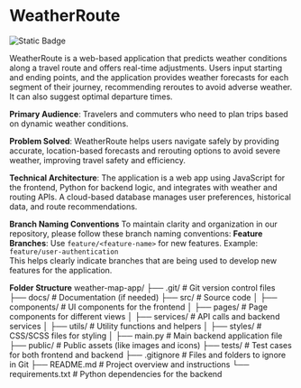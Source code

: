 # WeatherRoute

![Static Badge](https://img.shields.io/badge/Team-4-red)
  
WeatherRoute is a web-based application that predicts weather conditions along a travel route and offers real-time adjustments. Users input starting and ending points, and the application provides weather forecasts for each segment of their journey, recommending reroutes to avoid adverse weather. It can also suggest optimal departure times.

**Primary Audience**: Travelers and commuters who need to plan trips based on dynamic weather conditions.

**Problem Solved**: WeatherRoute helps users navigate safely by providing accurate, location-based forecasts and rerouting options to avoid severe weather, improving travel safety and efficiency.

**Technical Architecture**:
The application is a web app using JavaScript for the frontend, Python for backend logic, and integrates with weather and routing APIs. A cloud-based database manages user preferences, historical data, and route recommendations.

**Branch Naming Conventions**
To maintain clarity and organization in our repository, please follow these branch naming conventions:
 **Feature Branches**: Use `feature/<feature-name>` for new features. 
Example: `feature/user-authentication`  
This helps clearly indicate branches that are being used to develop new features for the application.

**Folder Structure**
weather-map-app/
├── .git/                   # Git version control files
├── docs/                   # Documentation (if needed)
├── src/                    # Source code
│   ├── components/         # UI components for the frontend
│   ├── pages/              # Page components for different views
│   ├── services/           # API calls and backend services
│   ├── utils/              # Utility functions and helpers
│   ├── styles/             # CSS/SCSS files for styling
│   ├── main.py             # Main backend application file
├── public/                 # Public assets (like images and icons)
├── tests/                  # Test cases for both frontend and backend
├── .gitignore              # Files and folders to ignore in Git
├── README.md               # Project overview and instructions
└── requirements.txt        # Python dependencies for the backend

